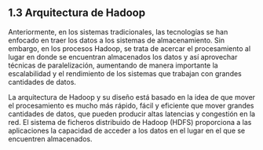 ## 1.3 Arquitectura de Hadoop

Anteriormente, en los sistemas tradicionales, las tecnologías se han enfocado en traer los datos a los sistemas de almacenamiento. Sin embargo, en los procesos Hadoop, se trata de acercar el procesamiento al lugar en donde se encuentran almacenados los datos y así aprovechar técnicas de paralelización, aumentando de manera importante la escalabilidad y el rendimiento de los sistemas que trabajan con grandes cantidades de datos.

La arquitectura de Hadoop y su diseño está basado en la idea de que mover el procesamiento es mucho más rápido, fácil y eficiente que mover grandes cantidades de datos, que pueden producir altas latencias y congestión en la red. El sistema de ficheros distribuido de Hadoop (HDFS) proporciona a las aplicaciones la capacidad de acceder a los datos en el lugar en el que se encuentren almacenados.